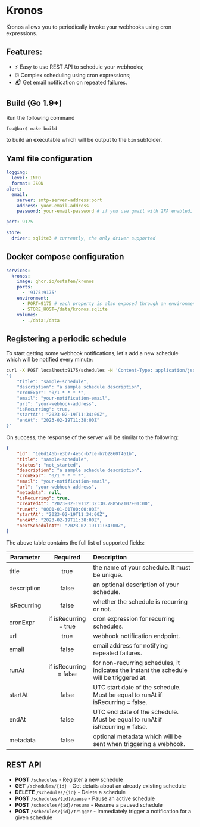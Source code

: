 # Kronos

Kronos allows you to periodically invoke your webhooks using cron expressions.

## Features:

- :zap: Easy to use REST API to schedule your webhooks;
- :alarm_clock: Complex scheduling using cron expressions;
- :mailbox_with_mail: Get email notification on repeated failures.

## Build (Go 1.9+)

Run the following command

```bash
foo@bar$ make build
```
to build an executable which will be output to the `bin` subfolder.

## Yaml file configuration

```yaml
logging:
  level: INFO
  format: JSON
alert:
  email:
    server: smtp-server-address:port
    address: yuor-email-address
    password: your-email-password # if you use gmail with 2FA enabled, you can use app password

port: 9175

store:
  driver: sqlite3 # currently, the only driver supported
```

## Docker compose configuration

```yaml
services:
  kronos:
    image: ghcr.io/ostafen/kronos
    ports:
      - '9175:9175'
    environment:
      - PORT=9175 # each property is also exposed through an environment variable
      - STORE_HOST=/data/kronos.sqlite
    volumes:
      - ./data:/data
```

## Registering a periodic schedule
To start getting some webhook notifications, let's add a new schedule which will be notified every minute:
```bash
curl -X POST localhost:9175/schedules -H 'Content-Type: application/json' -d \
'{
    "title": "sample-schedule",
    "description": "a sample schedule description",
    "cronExpr": "0/1 * * * *",
    "email": "your-notification-email",
    "url": "your-webhook-address",
    "isRecurring": true,
    "startAt": "2023-02-19T11:34:00Z",
    "endAt": "2023-02-19T11:38:00Z"
}'
```
On success, the response of the server will be similar to the following:
```json
{
    "id": "1e6d146b-e3b7-4e5c-b7ce-b7b2860f461b",
    "title": "sample-schedule",
    "status": "not_started",
    "description": "a sample schedule description",
    "cronExpr": "0/1 * * * *",
    "email": "your-notification-email",
    "url": "your-webhook-address",
    "metadata": null,
    "isRecurring": true,
    "createdAt": "2023-02-19T12:32:30.788562107+01:00",
    "runAt": "0001-01-01T00:00:00Z",
    "startAt": "2023-02-19T11:34:00Z",
    "endAt": "2023-02-19T11:38:00Z",
    "nextScheduleAt": "2023-02-19T11:34:00Z",
}
```

The above table contains the full list of supported fields:

| Parameter   |      Required      | Description |
|-------------|:------------------:|:------------|
| title |  true | the name of your schedule. It must be unique. |
| description |  false   | an optional description of your schedule. |
| isRecurring | false | whether the schedule is recurring or not. |
| cronExpr | if isRecurring = true | cron expression for recurring schedules. |
| url | true | webhook notification endpoint. |
| email | false | email address for notifying repeated failures. |
| runAt | if isRecurring = false | for non-recurring schedules, it indicates the instant the schedule will be triggered at. |
| startAt | false | UTC start date of the schedule. Must be equal to runAt if isRecurring = false. |
| endAt | false | UTC end date of the schedule. Must be equal to runAt if isRecurring = false. |
| metadata | false | optional metadata which will be sent when triggering a webhook. |


## REST API

- **POST** `/schedules` - Register a new schedule
- **GET** `/schedules/{id}` - Get details about an already existing schedule
- **DELETE** `/schedules/{id}` - Delete a schedule
- **POST** `/schedules/{id}/pause` - Pause an active schedule
- **POST** `/schedules/{id}/resume` - Resume a paused schedule
- **POST** `/schedules/{id}/trigger` - Immediately trigger a notification for a given schedule
